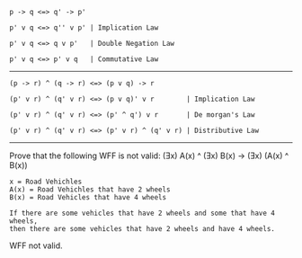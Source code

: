 	p -> q <=> q' -> p'

	p' v q <=> q'' v p' | Implication Law

	p' v q <=> q v p'   | Double Negation Law

	p' v q <=> p' v q   | Commutative Law

--------------------------------------------------------------------------

	(p -> r) ^ (q -> r) <=> (p v q) -> r

	(p' v r) ^ (q' v r) <=> (p v q)' v r        | Implication Law

	(p' v r) ^ (q' v r) <=> (p' ^ q') v r       | De morgan's Law

	(p' v r) ^ (q' v r) <=> (p' v r) ^ (q' v r) | Distributive Law

--------------------------------------------------------------------------

Prove that the following WFF is not valid: (Ǝx) A(x) ^ (Ǝx) B(x) -> (Ǝx) (A(x) ^ B(x))

	x = Road Vehichles
	A(x) = Road Vehichles that have 2 wheels
	B(x) = Road Vehicles that have 4 wheels

	If there are some vehicles that have 2 wheels and some that have 4 wheels,
	then there are some vehicles that have 2 wheels and have 4 wheels.
  WFF not valid.
